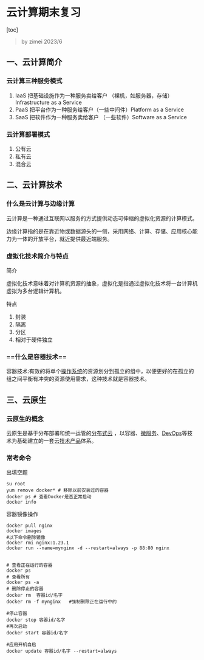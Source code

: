 # 云计算期末复习

[toc]

> by zimei 2023/6

## 一、云计算简介

### 云计算三种服务模式

1. IaaS 把基础设施作为一种服务卖给客户 （裸机，如服务器，存储）Infrastructure as a Service
2. PaaS 把平台作为一种服务给客户（一些中间件）Platform as a Service
3. SaaS 把软件作为一种服务卖给客户 （一些软件）Software as a Service

### 云计算部署模式

1. 公有云
2. 私有云
3. 混合云

## 二、云计算技术

### 什么是云计算与边缘计算

云计算是一种通过互联网以服务的方式提供动态可伸缩的虚拟化资源的计算模式。

边缘计算指的是在靠近物或数据源头的一侧，采用网络、计算、存储、应用核心能力为一体的开放平台，就近提供最近端服务。

### 虚拟化技术简介与特点

简介

虚拟化技术意味着对计算机资源的抽象，虚拟化是指通过虚拟化技术将一台计算机虚拟为多台逻辑计算机。

特点

1. 封装
2. 隔离
3. 分区
4. 相对于硬件独立

### ==什么是容器技术==

容器技术:有效的将单个[操作系统](https://baike.baidu.com/item/操作系统/192?fromModule=lemma_inlink)的资源划分到孤立的组中，以便更好的在孤立的组之间平衡有冲突的资源使用需求，这种技术就是容器技术。

## 三、云原生

### 云原生的概念

云原生是基于分布部署和统一运管的[分布式云](https://baike.baidu.com/item/分布式云/51199246?fromModule=lemma_inlink)  ，以容器、[微服务](https://baike.baidu.com/item/微服务/1035578?fromModule=lemma_inlink)、[DevOps](https://baike.baidu.com/item/DevOps/2613029?fromModule=lemma_inlink)等技术为基础建立的一套云[技术产品](https://baike.baidu.com/item/技术产品/12745832?fromModule=lemma_inlink)体系。 

### 常考命令

出填空题

```shell
su root
yum remove docker* # 移除以前安装过的容器
docker ps # 查看Docker是否正常启动
docker info
```

容器镜像操作

```shell
docker pull nginx
docker images
#以下命令删除镜像
docker rmi nginx:1.23.1
docker run --name=mynginx -d --restart=always -p 88:80 nginx


# 查看正在运行的容器
docker ps
# 查看所有
docker ps -a
# 删除停止的容器
docker rm  容器id/名字
docker rm -f mynginx   #强制删除正在运行中的

#停止容器
docker stop 容器id/名字
#再次启动
docker start 容器id/名字

#应用开机自启
docker update 容器id/名字 --restart=always
```

